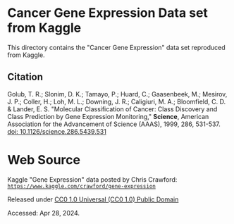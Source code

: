 
# Cancer Gene Expression Data set from Kaggle

This directory contains the "Cancer Gene Expression" data set reproduced from Kaggle.

## Citation

Golub, T. R.; Slonim, D. K.; Tamayo, P.; Huard, C.; Gaasenbeek, M.; Mesirov, J. P.; Coller, H.; Loh, M. L.; Downing, J. R.; Caligiuri, M. A.; Bloomfield, C. D. & Lander, E. S.
"Molecular Classification of Cancer: Class Discovery and Class Prediction by Gene Expression Monitoring,"
**Science**, American Association for the Advancement of Science (AAAS),
1999, 286, 531-537.
[doi: 10.1126/science.286.5439.531](https://dx.doi.org://10.1126/science.286.5439.531)

# Web Source

Kaggle "Gene Expression" data posted by Chris Crawford:
[`https://www.kaggle.com/crawford/gene-expression`](https://www.kaggle.com/crawford/gene-expression)

Released under [CC0 1.0 Universal (CC0 1.0) Public Domain](https://creativecommons.org/publicdomain/zero/1.0/)

Accessed: Apr 28, 2024.

